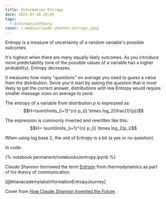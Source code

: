 ```yaml
---
title: Information Entropy
date: 2021-07-28 20:45
tags:
  - InformationTheory
cover: /_media/claude-shannon-entropy.jpeg
---
```


Entropy is a measure of uncertainty of a random variable's possible outcomes.

It's highest when there are many equally likely outcomes. As you introduce more predictability (one of the possible values of a variable has a higher probability), Entropy decreases.

It measures how many "questions" on average you need to guess a value from the distribution. Since you'd start by asking the question that is most likely to get the correct answer, distributions with low Entropy would require smaller message sizes on average to send.

The entropy of a variable from distribution $p$ is expressed as: $$H=\sum\limits_{i=1}^{n} p_{i} \times log_2(\frac{1}{p})$$

 The expression is commonly inverted and rewritten like this: $$H=-\sum\limits_{i=1}^{n} p_{i} \times log_2(p_i)$$

When using log base 2, the unit of Entropy is a bit (a yes or no question).

In code:

{% notebook permanent/notebooks/entropy.ipynb %}

Claude Shannon borrowed the term [Entropy](entropy.md) from thermodynamics as part of his theory of communication.

[@khanacademylabsInformationEntropyJourney]

Cover from [How Claude Shannon Invented the Future](https://www.quantamagazine.org/how-claude-shannons-information-theory-invented-the-future-20201222/).